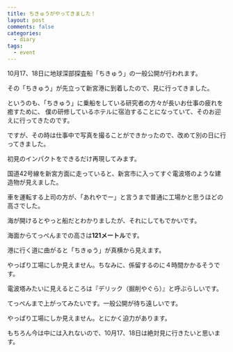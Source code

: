 ```yaml
---
title: ちきゅうがやってきました！
layout: post
comments: false
categories:
  - diary
tags:
  - event
---
```

10月17、18日に地球深部探査船「ちきゅう」の一般公開が行われます。

その「ちきゅう」が先立って新宮港に到着したので、見に行ってきました。

というのも、「ちきゅう」に乗船をしている研究者の方々が長いお仕事の疲れを癒すために、
僕の研修しているホテルに宿泊することになっていて、そのお迎えに行ってきたのです。

ですが、その時は仕事中で写真を撮ることができかったので、改めて別の日に行ってきました。

初見のインパクトをできるだけ再現してみます。

国道42号線を新宮方面に走っていると、新宮市に入ってすぐ電波塔のような建造物が見えました。

車を運転する上司の方が、「あれやでー」と言うまで普通に工場かと思うほどの高さでした。

海が開けるとやっと船だとわかりましたが、それにしてもでかいです。

<amp-img src="/img/uploads/2009/10/chikyu-jamstec-coming-shingu-port-1.jpg" alt="ちきゅうその１" width="1200" height="900" layout="responsive"></amp-img>

海面からてっぺんまでの高さは**121メートル**です。

港に行く道に曲がると「ちきゅう」が真横から見えます。

<amp-img src="/img/uploads/2009/10/chikyu-jamstec-coming-shingu-port-2.jpg" alt="ちきゅうその２" width="1200" height="900" layout="responsive"></amp-img>

やっぱり工場にしか見えません。ちなみに、係留するのに４時間かかるそうです。

電波塔みたいに見えるところは『デリック（掘削やぐら）』と呼ぶらしいです。

<amp-img src="/img/uploads/2009/10/chikyu-jamstec-coming-shingu-port-3.jpg" alt="ちきゅうその３" width="1200" height="900" layout="responsive"></amp-img>

てっぺんまで上がってみたいです。一般公開が待ち遠しいです。

<amp-img src="/img/uploads/2009/10/chikyu-jamstec-coming-shingu-port-4.jpg" alt="ちきゅうその４" width="1200" height="900" layout="responsive"></amp-img>

やっぱり工場にしか見えません。とにかく迫力があります。

もちろん今は中には入れないので、10月17、18日は絶対見に行きたいと思います。


 [1]: /img/uploads/2009/10/chikyu-jamstec-coming-shingu-port-1.jpg
 [2]: /img/uploads/2009/10/chikyu-jamstec-coming-shingu-port-2.jpg
 [3]: /img/uploads/2009/10/chikyu-jamstec-coming-shingu-port-3.jpg
 [4]: /img/uploads/2009/10/chikyu-jamstec-coming-shingu-port-4.jpg
